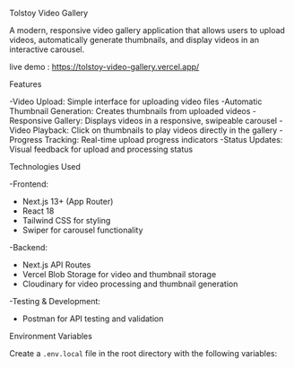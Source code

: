 Tolstoy Video Gallery

A modern, responsive video gallery application that allows users to upload videos, automatically generate thumbnails, and display videos in an interactive carousel.

live demo : https://tolstoy-video-gallery.vercel.app/

Features

-Video Upload: Simple interface for uploading video files
-Automatic Thumbnail Generation: Creates thumbnails from uploaded videos
-Responsive Gallery: Displays videos in a responsive, swipeable carousel
-Video Playback: Click on thumbnails to play videos directly in the gallery
-Progress Tracking: Real-time upload progress indicators
-Status Updates: Visual feedback for upload and processing status

Technologies Used

-Frontend:
  - Next.js 13+ (App Router)
  - React 18
  - Tailwind CSS for styling
  - Swiper for carousel functionality

-Backend:
  - Next.js API Routes
  - Vercel Blob Storage for video and thumbnail storage
  - Cloudinary for video processing and thumbnail generation

-Testing & Development:
  - Postman for API testing and validation


Environment Variables

Create a `.env.local` file in the root directory with the following variables:
